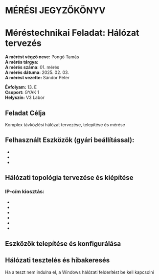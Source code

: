 
# MÉRÉSI JEGYZŐKÖNYV   
# Méréstechnikai Feladat: Hálózat tervezés      

**A mérést végző neve:** Pongó Tamás  
**A mérés tárgya:**    
**A mérés száma:** 01. mérés    
**A mérés dátuma:** 2025. 02. 03.    
**A mérést vezette:** Sándor Péter    

**Évfolyam:** 13. E  
**Csoport:** GYAK 1  
**Helyszín:** V3 Labor  

## Feladat Célja    
Komplex távközlési hálózat tervezése, telepítése és mérése  

## Felhasznált Eszközök (gyári beállítással):  
  -    
  -   
  -  

## Hálózati topológia tervezése és kiépítése  


### IP-cím kiosztás:  
- 
- 
-  
- 
-  
- 

## Eszközök telepítése és konfigurálása  





## Hálózati tesztelés és hibakeresés   

Ha a teszt nem indulna el, a Windows hálózati felderítést be kell kapcsolni  








